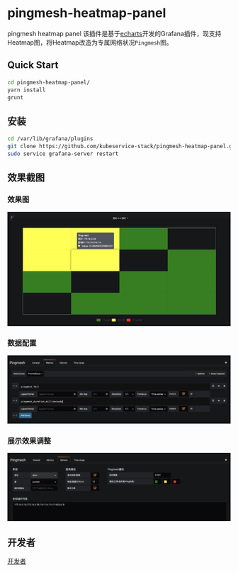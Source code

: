 # pingmesh-heatmap-panel
pingmesh heatmap panel 该插件是基于[echarts](https://echarts.baidu.com/)开发的Grafana插件，现支持Heatmap图，将Heatmap改造为专属网络状况`Pingmesh`图。


## Quick Start
```sh
cd pingmesh-heatmap-panel/
yarn install
grunt
```

## 安装
```sh
cd /var/lib/grafana/plugins
git clone https://github.com/kubeservice-stack/pingmesh-heatmap-panel.git
sudo service grafana-server restart
```

## 效果截图
### 效果图
![avatar](https://raw.githubusercontent.com/kubeservice-stack/pingmesh-heatmap-panel/master/src/img/pingmesh_screen_1.png)

### 数据配置
![avatar](https://raw.githubusercontent.com/kubeservice-stack/pingmesh-heatmap-panel/master/src/img/pingmesh_screen_2.png)

### 展示效果调整
![avatar](https://raw.githubusercontent.com/kubeservice-stack/pingmesh-heatmap-panel/master/src/img/pingmesh_screen_3.png)

## 开发者
[开发者](DEVELOPMENT.md)